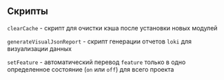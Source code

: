 ## Скрипты

`clearCache` - скрипт для очистки кэша после установки новых модулей

`generateVisualJsonReport` - скрипт генерации отчетов `loki` для визуализации данных

`setFeature` - автоматический перевод `feature` только в одно определенное 
состояние (`on` или `off`) для всего проекта
